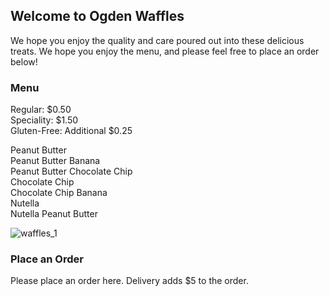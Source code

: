 ## Welcome to Ogden Waffles

We hope you enjoy the quality and care poured out into these delicious treats. We hope you enjoy the menu, and please feel free to place an order below!

### Menu

Regular: $0.50
<br>
Speciality: $1.50
<br>
Gluten-Free: Additional $0.25
<br>



Peanut Butter
<br>
Peanut Butter Banana
<br>
Peanut Butter Chocolate Chip
<br>
Chocolate Chip
<br>
Chocolate Chip Banana
<br>
Nutella
<br>
Nutella Peanut Butter
<br>



![waffles_1](https://user-images.githubusercontent.com/79684104/109269201-27d86100-77da-11eb-888d-3b88209ad945.jpg)


### Place an Order

Please place an order here. Delivery adds $5 to the order. 
